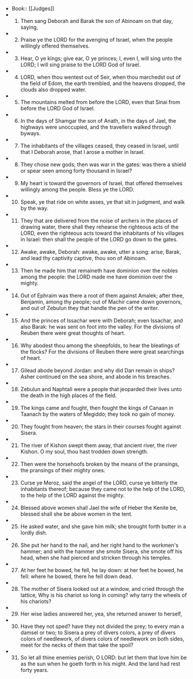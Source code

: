 - Book:: [[Judges]]
- 1. Then sang Deborah and Barak the son of Abinoam on that day, saying,
- 2. Praise ye the LORD for the avenging of Israel, when the people willingly offered themselves.
- 3. Hear, O ye kings; give ear, O ye princes; I, even I, will sing unto the LORD; I will sing praise to the LORD God of Israel.
- 4. LORD, when thou wentest out of Seir, when thou marchedst out of the field of Edom, the earth trembled, and the heavens dropped, the clouds also dropped water.
- 5. The mountains melted from before the LORD, even that Sinai from before the LORD God of Israel.
- 6. In the days of Shamgar the son of Anath, in the days of Jael, the highways were unoccupied, and the travellers walked through byways.
- 7. The inhabitants of the villages ceased, they ceased in Israel, until that I Deborah arose, that I arose a mother in Israel.
- 8. They chose new gods; then was war in the gates: was there a shield or spear seen among forty thousand in Israel?
- 9. My heart is toward the governors of Israel, that offered themselves willingly among the people. Bless ye the LORD.
- 10. Speak, ye that ride on white asses, ye that sit in judgment, and walk by the way.
- 11. They that are delivered from the noise of archers in the places of drawing water, there shall they rehearse the righteous acts of the LORD, even the righteous acts toward the inhabitants of his villages in Israel: then shall the people of the LORD go down to the gates.
- 12. Awake, awake, Deborah: awake, awake, utter a song: arise, Barak, and lead thy captivity captive, thou son of Abinoam.
- 13. Then he made him that remaineth have dominion over the nobles among the people: the LORD made me have dominion over the mighty.
- 14. Out of Ephraim was there a root of them against Amalek; after thee, Benjamin, among thy people; out of Machir came down governors, and out of Zebulun they that handle the pen of the writer.
- 15. And the princes of Issachar were with Deborah; even Issachar, and also Barak: he was sent on foot into the valley. For the divisions of Reuben there were great thoughts of heart.
- 16. Why abodest thou among the sheepfolds, to hear the bleatings of the flocks? For the divisions of Reuben there were great searchings of heart.
- 17. Gilead abode beyond Jordan: and why did Dan remain in ships? Asher continued on the sea shore, and abode in his breaches.
- 18. Zebulun and Naphtali were a people that jeoparded their lives unto the death in the high places of the field.
- 19. The kings came and fought, then fought the kings of Canaan in Taanach by the waters of Megiddo; they took no gain of money.
- 20. They fought from heaven; the stars in their courses fought against Sisera.
- 21. The river of Kishon swept them away, that ancient river, the river Kishon. O my soul, thou hast trodden down strength.
- 22. Then were the horsehoofs broken by the means of the pransings, the pransings of their mighty ones.
- 23. Curse ye Meroz, said the angel of the LORD, curse ye bitterly the inhabitants thereof; because they came not to the help of the LORD, to the help of the LORD against the mighty.
- 24. Blessed above women shall Jael the wife of Heber the Kenite be, blessed shall she be above women in the tent.
- 25. He asked water, and she gave him milk; she brought forth butter in a lordly dish.
- 26. She put her hand to the nail, and her right hand to the workmen's hammer; and with the hammer she smote Sisera, she smote off his head, when she had pierced and stricken through his temples.
- 27. At her feet he bowed, he fell, he lay down: at her feet he bowed, he fell: where he bowed, there he fell down dead.
- 28. The mother of Sisera looked out at a window, and cried through the lattice, Why is his chariot so long in coming? why tarry the wheels of his chariots?
- 29. Her wise ladies answered her, yea, she returned answer to herself,
- 30. Have they not sped? have they not divided the prey; to every man a damsel or two; to Sisera a prey of divers colors, a prey of divers colors of needlework, of divers colors of needlework on both sides, meet for the necks of them that take the spoil?
- 31. So let all thine enemies perish, O LORD: but let them that love him be as the sun when he goeth forth in his might. And the land had rest forty years.
